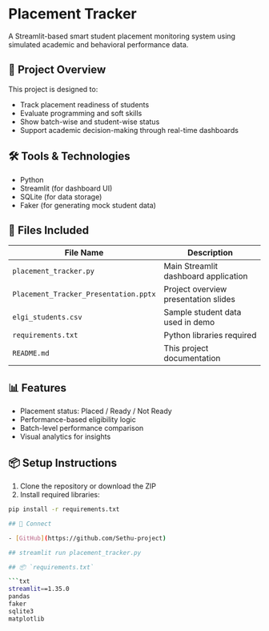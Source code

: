 # Placement Tracker

A Streamlit-based smart student placement monitoring system using simulated academic and behavioral performance data.

## 🚀 Project Overview

This project is designed to:
- Track placement readiness of students
- Evaluate programming and soft skills
- Show batch-wise and student-wise status
- Support academic decision-making through real-time dashboards

## 🛠️ Tools & Technologies

- Python
- Streamlit (for dashboard UI)
- SQLite (for data storage)
- Faker (for generating mock student data)

## 📂 Files Included

| File Name                         | Description                                   |
| -------------------------------- | --------------------------------------------- |
| `placement_tracker.py`           | Main Streamlit dashboard application          |
| `Placement_Tracker_Presentation.pptx` | Project overview presentation slides       |
| `elgi_students.csv`              | Sample student data used in demo              |
| `requirements.txt`               | Python libraries required                     |
| `README.md`                      | This project documentation                    |

## 📊 Features

- Placement status: Placed / Ready / Not Ready
- Performance-based eligibility logic
- Batch-level performance comparison
- Visual analytics for insights

## 📦 Setup Instructions

1. Clone the repository or download the ZIP
2. Install required libraries:

```bash
pip install -r requirements.txt

## 🤝 Connect

- [GitHub](https://github.com/Sethu-project)

## streamlit run placement_tracker.py

## 📦 `requirements.txt`

```txt
streamlit==1.35.0
pandas
faker
sqlite3
matplotlib
